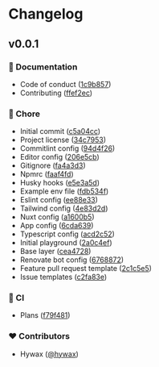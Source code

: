 # Changelog


## v0.0.1


### 📖 Documentation

- Code of conduct ([1c9b857](https://github.com/hywax/nuxt-blog-layer/commit/1c9b857))
- Contributing ([ffef2ec](https://github.com/hywax/nuxt-blog-layer/commit/ffef2ec))

### 🏡 Chore

- Initial commit ([c5a04cc](https://github.com/hywax/nuxt-blog-layer/commit/c5a04cc))
- Project license ([34c7953](https://github.com/hywax/nuxt-blog-layer/commit/34c7953))
- Commitlint config ([94d4f26](https://github.com/hywax/nuxt-blog-layer/commit/94d4f26))
- Editor config ([206e5cb](https://github.com/hywax/nuxt-blog-layer/commit/206e5cb))
- Gitignore ([fa4a3d3](https://github.com/hywax/nuxt-blog-layer/commit/fa4a3d3))
- Npmrc ([faaf4fd](https://github.com/hywax/nuxt-blog-layer/commit/faaf4fd))
- Husky hooks ([e5e3a5d](https://github.com/hywax/nuxt-blog-layer/commit/e5e3a5d))
- Example env file ([fdb534f](https://github.com/hywax/nuxt-blog-layer/commit/fdb534f))
- Eslint config ([ee88e33](https://github.com/hywax/nuxt-blog-layer/commit/ee88e33))
- Tailwind config ([4e83d2d](https://github.com/hywax/nuxt-blog-layer/commit/4e83d2d))
- Nuxt config ([a1600b5](https://github.com/hywax/nuxt-blog-layer/commit/a1600b5))
- App config ([6cda639](https://github.com/hywax/nuxt-blog-layer/commit/6cda639))
- Typescript config ([acd2c52](https://github.com/hywax/nuxt-blog-layer/commit/acd2c52))
- Initial playground ([2a0c4ef](https://github.com/hywax/nuxt-blog-layer/commit/2a0c4ef))
- Base layer ([cea4728](https://github.com/hywax/nuxt-blog-layer/commit/cea4728))
- Renovate bot config ([6768872](https://github.com/hywax/nuxt-blog-layer/commit/6768872))
- Feature pull request template ([2c1c5e5](https://github.com/hywax/nuxt-blog-layer/commit/2c1c5e5))
- Issue templates ([c2fa83e](https://github.com/hywax/nuxt-blog-layer/commit/c2fa83e))

### 🤖 CI

- Plans ([f79f481](https://github.com/hywax/nuxt-blog-layer/commit/f79f481))

### ❤️ Contributors

- Hywax ([@hywax](http://github.com/hywax))

